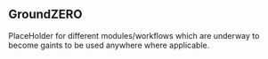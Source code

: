 ## GroundZERO

PlaceHolder for different modules/workflows which are underway to become gaints to be used anywhere where applicable.
